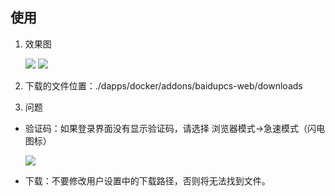 ## 使用

1. 效果图

    ![](https://i.loli.net/2019/11/06/MDPWZJcGaBpUznr.png)
    ![](https://i.loli.net/2019/11/06/og54WlGZmM8PR9a.png)

2. 下载的文件位置：./dapps/docker/addons/baidupcs-web/downloads

3. 问题

- 验证码：如果登录界面没有显示验证码，请选择 浏览器模式->急速模式（闪电图标）
  
    ![](http://img02.shangguantv.com/pic/QQ截图20191106113201.png)

- 下载：不要修改用户设置中的下载路径，否则将无法找到文件。



